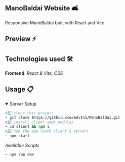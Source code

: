 ## ManoBaldai Website 🛋️

Responsive ManoBaldai built with React and Vite.

</ul><h2> Preview ⚡️</h2>

## Technologies used 🛠️
**Frontend**: *React & Vite, CSS* <br />
## Usage 📋
<details open>
<summary>Server Setup</summary>

```bash
#1️⃣ clone this project
~ git clone https://github.com/edv1nn/ManoBaldai.git
#2️⃣ install client node_modules
~ cd client && npm i
#3️⃣ Run the app (both client & server)
~ npm start
```
*Available Scripts*
```bash
~ npm run dev
```

</details>
